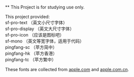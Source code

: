 ** This Project is for studying use only.

This project provided:  
sf-pro-text （英文小尺寸字体）  
sf-pro-display （英文大尺寸字体）  
sf-pro-icon （应该是图标吧）  
sf-mono （英文等宽字体，适用于代码）  
pingfang-sc （苹方简中）  
pingfang-hk （苹方香港）  
pingfang-tc （苹方繁中）  

These fonts are collected from [apple.com](https://apple.com) and [apple.com.cn](https://apple.com.cn/cn).

